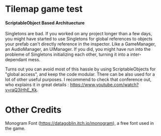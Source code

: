 # Tilemap game test

#### ScriptableObject Based Archituecture

Singletons are bad. If you worked on any project longer than a few days, you might have started to use Singletons for global references to objects your prefab can't directly reference in the inspector. Like a GameManager, an AudioManager, an UIManager. If you did, you might have run into the probleme of Singletons initializing each other, turning it into a inter-dependant mess.

Turns out you can avoid most of this hassle by using ScriptableObjects for "global access", and keep the code modular. There can be also used for a lot of other useful purposes. I recommend to check that conference out, who explains it in great details  : https://www.youtube.com/watch?v=raQ3iHhE_Kk. 

 # Other Credits
 Monogram Font (https://datagoblin.itch.io/monogram), a free font used in the game.

